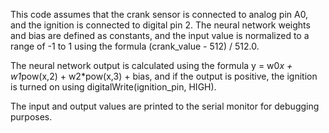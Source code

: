 This code assumes that the crank sensor is connected to analog pin A0, and the ignition is connected to digital pin 2. The neural network weights and bias are defined as constants, and the input value is normalized to a range of -1 to 1 using the formula (crank_value - 512) / 512.0.

The neural network output is calculated using the formula y = w0*x + w1*pow(x,2) + w2*pow(x,3) + bias, and if the output is positive, the ignition is turned on using digitalWrite(ignition_pin, HIGH).

The input and output values are printed to the serial monitor for debugging purposes.
